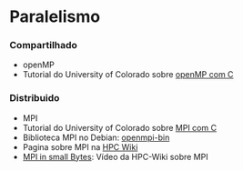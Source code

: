 # Paralelismo

### Compartilhado

* openMP
* Tutorial do University of Colorado sobre [openMP com C](https://curc.readthedocs.io/en/latest/programming/OpenMP-C.html)
  
### Distribuido

* MPI
* Tutorial do University of Colorado sobre [MPI com C](https://curc.readthedocs.io/en/latest/programming/MPI-C.html)
* Biblioteca MPI no Debian: [openmpi-bin](https://packages.debian.org/bookworm/openmpi-bin)
* Pagina sobre MPI na [HPC Wiki](https://hpc-wiki.info/hpc/MPI)
* [MPI in small Bytes](https://www.youtube.com/watch?v=giaIDk2vPxU): Vídeo da HPC-Wiki sobre MPI
